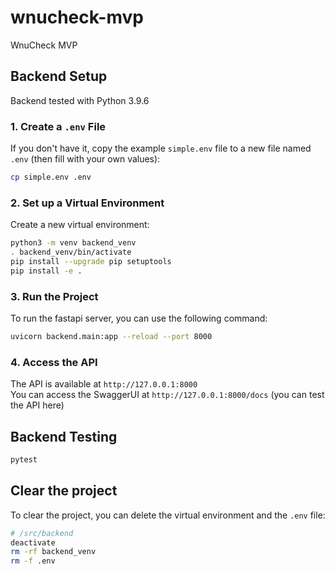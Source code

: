 # wnucheck-mvp
WnuCheck MVP

## Backend Setup

Backend tested with Python 3.9.6

### 1. Create a `.env` File

If you don't have it, copy the example `simple.env` file to a new file named `.env` (then fill with your own values):

```bash
cp simple.env .env
```

### 2. Set up a Virtual Environment

Create a new virtual environment:

```bash
python3 -m venv backend_venv
. backend_venv/bin/activate
pip install --upgrade pip setuptools
pip install -e .
```

### 3. Run the Project

To run the fastapi server, you can use the following command:

```bash
uvicorn backend.main:app --reload --port 8000
```

### 4. Access the API

The API is available at `http://127.0.0.1:8000` \
You can access the SwaggerUI at `http://127.0.0.1:8000/docs` (you can test the API here)

## Backend Testing

```bash
pytest
``` 

## Clear the project

To clear the project, you can delete the virtual environment and the `.env` file:

```bash
# /src/backend
deactivate
rm -rf backend_venv
rm -f .env
```

